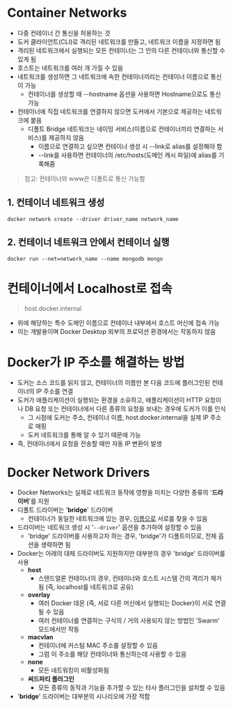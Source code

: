 # Container Networks

- 다중 컨테이너 간 통신을 허용하는 것
- 도커 클라이언트(CLI)로 격리된 네트워크를 만들고, 네트워크 이름을 지정하면 됨
- 격리된 네트워크에서 실행되는 모든 컨테이너는 그 안의 다른 컨테이너와 통신할 수 있게 됨
- 호스트는 네트워크를 여러 개 가질 수 있음
- 네트워크를 생성하면 그 네트워크에 속한 컨테이너끼리는 컨테이너 이름으로 통신이 가능
	- 컨테이너를 생성할 때 --hostname 옵션을 사용하면 Hostname으로도 통신 가능
- 컨테이너에 직접 네트워크를 연결하지 않으면 도커에서 기본으로 제공하는 네트워크에 붙음
	- 디폴트 Bridge 네트워크는 네이밍 서비스(이름으로 컨테이너끼리 연결하는 서비스)를 제공하지 않음
		- 이름으로 연결하고 싶으면 컨테이너 생성 시 --link로 alias를 설정해야 함
		- --link를 사용하면 컨테이너의 /etc/hosts(도메인 캐시 파일)에 alias를 기록해줌


> 참고: 컨테이너와 www은 디폴트로 통신 가능함

## 1. 컨테이너 네트워크 생성

```
docker network create --driver driver_name network_name
```

## 2. 컨테이너 네트워크 안에서 컨테이너 실행

```
docker run --net=network_name --name mongodb mongo
```

# 컨테이너에서 Localhost로 접속

> host.docker.internal

- 위에 해당하는 특수 도메인 이름으로 컨테이너 내부에서 호스트 머신에 접속 가능
- 이는 개발용이며 Docker Desktop 외부의 프로덕션 환경에서는 작동하지 않음

# Docker가 IP 주소를 해결하는 방법

- 도커는 소스 코드를 읽지 않고, 컨테이너의 이름만 본 다음 코드에 플러그인된 컨테이너의 IP 주소를 연결
- 도커가 애플리케이션이 실행되는 환경을 소유하고, 애플리케이션이 HTTP 요청이나 DB 요청 또는 컨테이너에서 다른 종류의 요청을 보내는 경우에 도커가 이를 인식
	- 그 시점에 도커는 주소, 컨테이너 이름, host.docker.internal을 실제 IP 주소로 매핑
	- 도커 네트워크를 통해 알 수 있기 때문에 가능
- 즉, 컨테이너에서 요청을 전송할 때만 자동 IP 변환이 발생

# Docker Network Drivers

- Docker Networks는 실제로 네트워크 동작에 영향을 미치는 다양한 종류의 '**드라이버**'를 지원
- 디폴트 드라이버는 '**bridge**' 드라이버
	- 컨테이너가 동일한 네트워크에 있는 경우, <u>이름으로</u> 서로를 찾을 수 있음
- 드라이버는 네트워크 생성 시 '`--driver`' 옵션을 추가하여 설정할 수 있음
	- 'bridge' 드라이버를 사용하고자 하는 경우, 'bridge'가 디폴트이므로, 전체 옵션을 생략하면 됨
- Docker는 아래의 대체 드라이버도 지원하지만 대부분의 경우 'bridge' 드라이버를 사용
	- **host**
		- 스탠드얼론 컨테이너의 경우, 컨테이너와 호스트 시스템 간의 격리가 제거됨 (즉, localhost를 네트워크로 공유)
	- **overlay**
		- 여러 Docker 데몬 (즉, 서로 다른 머신에서 실행되는 Docker)이 서로 연결될 수 있음
		- 여러 컨테이너를 연결하는 구식의 / 거의 사용되지 않는 방법인 'Swarm' 모드에서만 작동
	- **macvlan**
		- 컨테이너에 커스텀 MAC 주소를 설정할 수 있음
		- 그럼 이 주소를 해당 컨테이너와 통신하는데 사용할 수 있음
	- **none**
		- 모든 네트워킹이 비활성화됨
	- **써드파티 플러그인**
		- 모든 종류의 동작과 기능을 추가할 수 있는 타사 플러그인을 설치할 수 있음
- '**bridge**' 드라이버는 대부분의 시나리오에 가장 적합